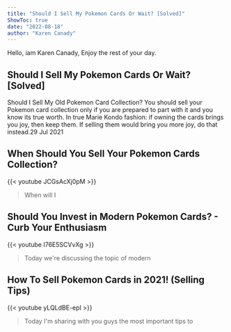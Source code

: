 ```yaml
---
title: "Should I Sell My Pokemon Cards Or Wait? [Solved]"
ShowToc: true 
date: "2022-08-18"
author: "Karen Canady" 
---
```


Hello, iam Karen Canady, Enjoy the rest of your day.
## Should I Sell My Pokemon Cards Or Wait? [Solved]
Should I Sell My Old Pokemon Card Collection? You should sell your Pokemon card collection only if you are prepared to part with it and you know its true worth. In true Marie Kondo fashion: if owning the cards brings you joy, then keep them. If selling them would bring you more joy, do that instead.29 Jul 2021

## When Should You Sell Your Pokemon Cards Collection?
{{< youtube JCGsAcXj0pM >}}
>When will I 

## Should You Invest in Modern Pokemon Cards? - Curb Your Enthusiasm
{{< youtube I76E5SCVvXg >}}
>Today we're discussing the topic of modern 

## How To Sell Pokemon Cards in 2021! (Selling Tips)
{{< youtube yLQLdBE-epI >}}
>Today I'm sharing with you guys the most important tips to 

